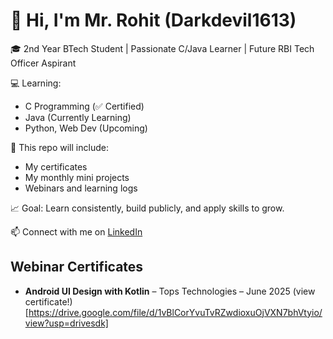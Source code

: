 # 👋 Hi, I'm Mr. Rohit (Darkdevil1613)

🎓 2nd Year BTech Student | Passionate C/Java Learner | Future RBI Tech Officer Aspirant

💻 Learning:
- C Programming (✅ Certified)
- Java (Currently Learning)
- Python, Web Dev (Upcoming)

📁 This repo will include:
- My certificates
- My monthly mini projects
- Webinars and learning logs

📈 Goal: Learn consistently, build publicly, and apply skills to grow.

📫 Connect with me on [LinkedIn](https://www.linkedin.com/in/rohit-goday-196916340?utm_source=share&utm_campaign=share_via&utm_content=profile&utm_medium=android_app)

## Webinar Certificates

- **Android UI Design with Kotlin** – Tops Technologies – June 2025
(view certificate!)[https://drive.google.com/file/d/1vBlCorYvuTvRZwdioxuOjVXN7bhVtyio/view?usp=drivesdk]